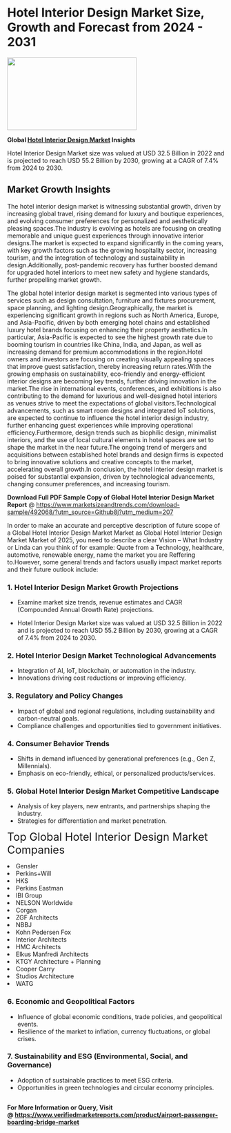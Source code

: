<H1>Hotel Interior Design Market Size, Growth and Forecast from 2024 - 2031</H1><img class="aligncenter size-medium wp-image-584254" src="https://thirdeyenews.in/wp-content/uploads/2024/09/Global-Market-Research-300x168.jpeg" alt="" width="300" height="168" /><p><strong>Global&nbsp;<a href="https://www.marketsizeandtrends.com/download-sample/492068/?utm_source=Github8j?utm_medium=207">Hotel Interior Design Market</a> Insights</strong></p><p>Hotel Interior Design Market size was valued at USD 32.5 Billion in 2022 and is projected to reach USD 55.2 Billion by 2030, growing at a CAGR of 7.4% from 2024 to 2030.</p><p><h2>Market Growth Insights</h2> <p>The hotel interior design market is witnessing substantial growth, driven by increasing global travel, rising demand for luxury and boutique experiences, and evolving consumer preferences for personalized and aesthetically pleasing spaces.The industry is evolving as hotels are focusing on creating memorable and unique guest experiences through innovative interior designs.The market is expected to expand significantly in the coming years, with key growth factors such as the growing hospitality sector, increasing tourism, and the integration of technology and sustainability in design.Additionally, post-pandemic recovery has further boosted demand for upgraded hotel interiors to meet new safety and hygiene standards, further propelling market growth.</p> <p>The global hotel interior design market is segmented into various types of services such as design consultation, furniture and fixtures procurement, space planning, and lighting design.Geographically, the market is experiencing significant growth in regions such as North America, Europe, and Asia-Pacific, driven by both emerging hotel chains and established luxury hotel brands focusing on enhancing their property aesthetics.In particular, Asia-Pacific is expected to see the highest growth rate due to booming tourism in countries like China, India, and Japan, as well as increasing demand for premium accommodations in the region.Hotel owners and investors are focusing on creating visually appealing spaces that improve guest satisfaction, thereby increasing return rates.With the growing emphasis on sustainability, eco-friendly and energy-efficient interior designs are becoming key trends, further driving innovation in the market.The rise in international events, conferences, and exhibitions is also contributing to the demand for luxurious and well-designed hotel interiors as venues strive to meet the expectations of global visitors.Technological advancements, such as smart room designs and integrated IoT solutions, are expected to continue to influence the hotel interior design industry, further enhancing guest experiences while improving operational efficiency.Furthermore, design trends such as biophilic design, minimalist interiors, and the use of local cultural elements in hotel spaces are set to shape the market in the near future.The ongoing trend of mergers and acquisitions between established hotel brands and design firms is expected to bring innovative solutions and creative concepts to the market, accelerating overall growth.In conclusion, the hotel interior design market is poised for substantial expansion, driven by technological advancements, changing consumer preferences, and increasing tourism.<p><span class=""><strong>Download Full PDF Sample Copy of Global Hotel Interior Design Market Report</strong> @ <a href="https://www.marketsizeandtrends.com/download-sample/492068/?utm_source=Github8j?utm_medium=207" target="_blank">https://www.marketsizeandtrends.com/download-sample/492068/?utm_source=Github8j?utm_medium=207</a></span></p><p>In order to make an accurate and perceptive description of future scope of a Global&nbsp;Hotel Interior Design Market Market as Global&nbsp;Hotel Interior Design Market Market of 2025, you need to describe a clear Vision &ndash; What Industry or Linda can you think of for example: Quote from a Technology, healthcare, automotive, renewable energy, name the market you are Reffering to.However, some general trends and factors usually impact market reports and their future outlook include:</p><h3>1.&nbsp;<strong>Hotel Interior Design Market Growth Projections</strong></h3><ul><li>Examine market size trends, revenue estimates and CAGR (Compounded Annual Growth Rate) projections.</li><li><p>Hotel Interior Design Market size was valued at USD 32.5 Billion in 2022 and is projected to reach USD 55.2 Billion by 2030, growing at a CAGR of 7.4% from 2024 to 2030.</p></li></ul><h3>2.&nbsp;<strong>Hotel Interior Design Market Technological Advancements</strong></h3><ul><li>Integration of AI, IoT, blockchain, or automation in the industry.</li><li>Innovations driving cost reductions or improving efficiency.</li></ul><h3>3.&nbsp;<strong>Regulatory and Policy Changes</strong></h3><ul><li>Impact of global and regional regulations, including sustainability and carbon-neutral goals.</li><li>Compliance challenges and opportunities tied to government initiatives.</li></ul><h3>4.&nbsp;<strong>Consumer Behavior Trends</strong></h3><ul><li>Shifts in demand influenced by generational preferences (e.g., Gen Z, Millennials).</li><li>Emphasis on eco-friendly, ethical, or personalized products/services.</li></ul><h3>5.&nbsp;<strong>Global Hotel Interior Design Market Competitive Landscape</strong></h3><ul><li>Analysis of key players, new entrants, and partnerships shaping the industry.</li><li>Strategies for differentiation and market penetration.</li></ul><p data-pm-slice="1 1 []"><span style="color: inherit; font-family: inherit; font-size: 25px;">Top Global Hotel Interior Design Market Companies</span></p><div class="" data-test-id=""><p><li>Gensler</li><li> Perkins+Will</li><li> HKS</li><li> Perkins Eastman</li><li> IBI Group</li><li> NELSON Worldwide</li><li> Corgan</li><li> ZGF Architects</li><li> NBBJ</li><li> Kohn Pedersen Fox</li><li> Interior Architects</li><li> HMC Architects</li><li> Elkus Manfredi Architects</li><li> KTGY Architecture + Planning</li><li> Cooper Carry</li><li> Studios Architecture</li><li> WATG</li></p></div><h3>6.&nbsp;<strong>Economic and Geopolitical Factors</strong></h3><ul><li>Influence of global economic conditions, trade policies, and geopolitical events.</li><li>Resilience of the market to inflation, currency fluctuations, or global crises.</li></ul><h3>7.&nbsp;<strong>Sustainability and ESG (Environmental, Social, and Governance)</strong></h3><ul><li>Adoption of sustainable practices to meet ESG criteria.</li><li>Opportunities in green technologies and circular economy principles.</li></ul><h2><strong style="font-size: 14px;">For More Information or Query, Visit @&nbsp;</strong><a style="background-color: #ffffff; font-size: 14px;" href="https://www.marketsizeandtrends.com/report/hotel-interior-design-market/" target="_blank">https://www.verifiedmarketreports.com/product/airport-passenger-boarding-bridge-market</a></h2>